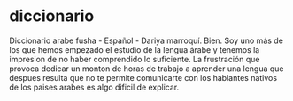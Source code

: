 # diccionario
Diccionario arabe fusha - Español - Dariya marroquí. 
Bien. Soy uno más de los que hemos empezado  el estudio de  la lengua árabe y tenemos la impresion de no haber comprendido lo suficiente. 
La frustración que provoca dedicar un monton de horas de trabajo a aprender una lengua que despues resulta que no te permite comunicarte con los hablantes nativos de los paises arabes es algo dificil de explicar.
